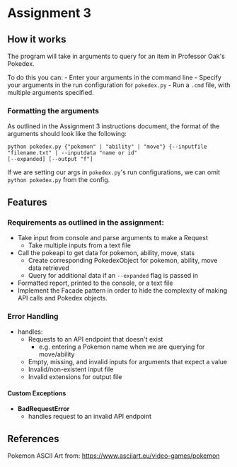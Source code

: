 
Assignment 3
=====================

## How it works
The program will take in arguments to query for an item in Professor Oak's Pokedex.

To do this you can:
    - Enter your arguments in the command line
    - Specify your arguments in the run configuration for `pokedex.py`
    - Run a `.cmd` file, with multiple arguments specified.

### Formatting the arguments
As outlined in the Assignment 3 instructions document, the format of the arguments should
look like the following:
```
python pokedex.py {"pokemon" | "ability" | "move"} {--inputfile "filename.txt" | --inputdata "name or id"
[--expanded] [--output "f"]
```
If we are setting our args in `pokedex.py`'s run configurations, we can omit `python pokedex.py` from the config.

## Features
### Requirements as outlined in the assignment:
- Take input from console and parse arguments to make a Request
  - Take multiple inputs from a text file
- Call the pokeapi to get data for pokemon, ability, move, stats
    - Create corresponding PokedexObject for pokemon, ability, move data retrieved
    - Query for additional data if an `--expanded` flag is passed in
- Formatted report, printed to the console, or a text file
- Implement the Facade pattern in order to hide the complexity of making API calls and Pokedex objects.

### Error Handling
- handles:
    - Requests to an API endpoint that doesn't exist
        - e.g. entering a Pokemon name when we are querying for move/ability
    - Empty, missing, and invalid inputs for arguments that expect a value
    - Invalid/non-existent input file
    - Invalid extensions for output file
    
#### Custom Exceptions
- **BadRequestError**
    - handles request to an invalid API endpoint
    

## References
Pokemon ASCII Art from: https://www.asciiart.eu/video-games/pokemon